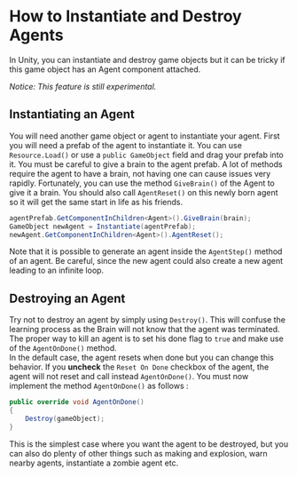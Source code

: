 # How to Instantiate and Destroy AgentsIn Unity, you can instantiate and destroy game objects but it can be tricky if this game object has an Agent component attached._Notice: This feature is still experimental._## Instantiating an AgentYou will need another game object or agent to instantiate your agent. First you will need a prefab of the agent to instantiate it. You can use `Resource.Load()` or use a `public GameObject` field and drag your prefab into it. You must be careful to give a brain to the agent prefab. A lot of methods require the agent to have a brain, not having one can cause issues very rapidly. Fortunately, you can use the method `GiveBrain()` of the Agent to give it a brain. You should also call `AgentReset()` on this newly born agent so it will get the same start in life as his friends.```csharpagentPrefab.GetComponentInChildren<Agent>().GiveBrain(brain);GameObject newAgent = Instantiate(agentPrefab);newAgent.GetComponentInChildren<Agent>().AgentReset();```Note that it is possible to generate an agent inside the `AgentStep()` method of an agent. Be careful, since the new agent could also create a new agent leading to an infinite loop.## Destroying an AgentTry not to destroy an agent by simply using `Destroy()`. This will confuse the learning process as the Brain will not know that the agent was terminated. The proper way to kill an agent is to set his done flag to `true` and make use of the `AgentOnDone()` method.  In the default case, the agent resets when done but you can change this behavior. If you **uncheck** the `Reset On Done` checkbox of the agent, the agent will not reset and call instead `AgentOnDone()`. You must now implement the method `AgentOnDone()` as follows :```csharppublic override void AgentOnDone(){    Destroy(gameObject);}```This is the simplest case where you want the agent to be destroyed, but you can also do plenty of other things such as making and explosion, warn nearby agents, instantiate a zombie agent etc.